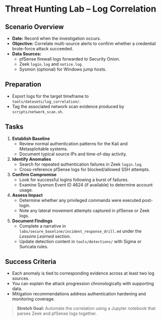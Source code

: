 # Threat Hunting Lab – Log Correlation

## Scenario Overview
- **Date:** Record when the investigation occurs.
- **Objective:** Correlate multi-source alerts to confirm whether a credential brute-force attack succeeded.
- **Data Sources:**
  - pfSense firewall logs forwarded to Security Onion.
  - Zeek `login.log` and `notice.log`.
  - Sysmon (optional) for Windows jump hosts.

## Preparation
- Export logs for the target timeframe to `tools/datasets/log_correlation/`.
- Tag the associated network scan evidence produced by `scripts/network_scan.sh`.

## Tasks
1. **Establish Baseline**
   - Review normal authentication patterns for the Kali and Metasploitable systems.
   - Document typical source IPs and time-of-day activity.
2. **Identify Anomalies**
   - Search for repeated authentication failures in Zeek `login.log`.
   - Cross-reference pfSense logs for blocked/allowed SSH attempts.
3. **Confirm Compromise**
   - Look for successful logins following a burst of failures.
   - Examine Sysmon Event ID 4624 (if available) to determine account usage.
4. **Assess Impact**
   - Determine whether any privileged commands were executed post-login.
   - Note any lateral movement attempts captured in pfSense or Zeek logs.
5. **Document Findings**
   - Complete a narrative in `labs/secure_baseline/incident_response_drill.md` under the *Lessons Learned* section.
   - Update detection content in `tools/detections/` with Sigma or Suricata rules.

## Success Criteria
- Each anomaly is tied to corresponding evidence across at least two log sources.
- You can explain the attack progression chronologically with supporting data.
- Mitigation recommendations address authentication hardening and monitoring coverage.

> **Stretch Goal:** Automate the correlation using a Jupyter notebook that parses Zeek and pfSense logs together.
